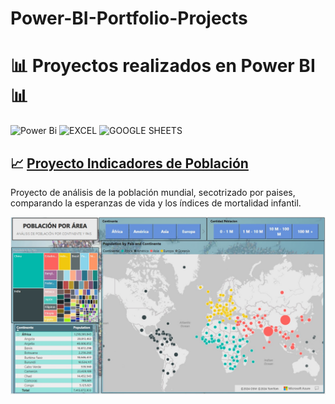 # Power-BI-Portfolio-Projects

# 📊 **Proyectos realizados en Power BI** 📊

![Power Bi](https://img.shields.io/badge/power_bi-F2C811?style=for-the-badge&logo=powerbi&logoColor=black)
![EXCEL](https://img.shields.io/badge/Microsoft_Excel-217346?style=for-the-badge&logo=microsoft-excel&logoColor=white)
![GOOGLE SHEETS](https://img.shields.io/badge/Google%20Sheets-34A853?style=for-the-badge&logo=google-sheets&logoColor=white)


## 📈 [Proyecto Indicadores de Población](https://app.powerbi.com/view?r=eyJrIjoiZTI3Mzg4NzItYWUyNC00YTE4LTk2OWItMWQ1NDhhZTA2OGIzIiwidCI6IjcxNzFlM2FjLTQxMjAtNDllYy1hN2UzLWZhMWY2YTc2NDIyYSIsImMiOjh9)
Proyecto de análisis de la población mundial, secotrizado por paises, comparando la esperanzas de vida y los índices de mortalidad infantil.

![Dashboard](https://github.com/AlvaroAlonsoLarre/Power-BI-Portfolio-Projects/blob/main/Proyecto%20Indicadores%20Poblaci%C3%B3n/Proyecto%20Indicadores%20de%20Poblaci%C3%B3n.jpg)
